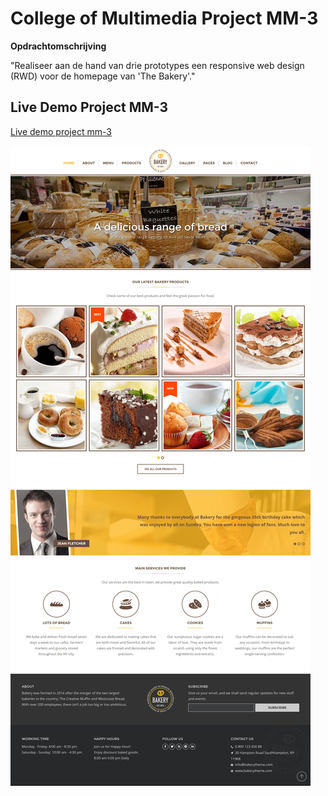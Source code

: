 # College of Multimedia Project MM-3

__Opdrachtomschrijving__

"Realiseer aan de hand van drie prototypes een responsive web design (RWD) voor de homepage van 'The Bakery'."


## Live Demo Project MM-3
[Live demo project mm-3](https://cmm-front-end-developer-module-2-mm-3.netlify.app)

![Screenshot MM-3](./assets/the-bakery-the-country-s-largest-en-best-bakery.jpg)


